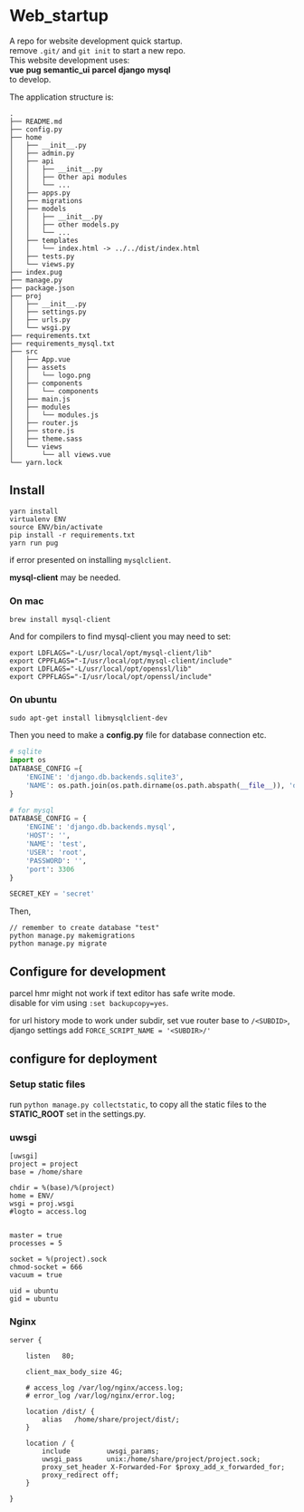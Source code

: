 # Web_startup

A repo for website development quick startup.  
remove `.git/` and `git init` to start a new repo.  
This website development uses:   
**vue** **pug** **semantic_ui** **parcel** **django** **mysql**  
to develop.

The application structure is:

```shell
.
├── README.md
├── config.py
├── home
│   ├── __init__.py
│   ├── admin.py
│   ├── api
│   │   ├── __init__.py
│   │   ├── Other api modules
│   │   └── ...
│   ├── apps.py
│   ├── migrations
│   ├── models
│   │   ├── __init__.py
│   │   ├── other models.py
│   │   └── ...
│   ├── templates
│   │   └── index.html -> ../../dist/index.html
│   ├── tests.py
│   └── views.py
├── index.pug
├── manage.py
├── package.json
├── proj
│   ├── __init__.py
│   ├── settings.py
│   ├── urls.py
│   └── wsgi.py
├── requirements.txt
├── requirements_mysql.txt
├── src
│   ├── App.vue
│   ├── assets
│   │   └── logo.png
│   ├── components
│   │   └── components
│   ├── main.js
│   ├── modules
│   │   └── modules.js
│   ├── router.js
│   ├── store.js
│   ├── theme.sass
│   └── views
│       └── all views.vue
└── yarn.lock
```

## Install

```shell
yarn install
virtualenv ENV
source ENV/bin/activate
pip install -r requirements.txt
yarn run pug
```

if error presented on installing `mysqlclient`.

**mysql-client** may be needed.

### On mac  <!-- omit in toc -->

`brew install mysql-client`

And for compilers to find mysql-client you may need to set:

```shell
export LDFLAGS="-L/usr/local/opt/mysql-client/lib"
export CPPFLAGS="-I/usr/local/opt/mysql-client/include"
export LDFLAGS="-L/usr/local/opt/openssl/lib"
export CPPFLAGS="-I/usr/local/opt/openssl/include"
```

### On ubuntu <!-- omit in toc -->

`sudo apt-get install libmysqlclient-dev`

Then you need to make a **config.py** file for database connection etc.

```python
# sqlite
import os
DATABASE_CONFIG ={
    'ENGINE': 'django.db.backends.sqlite3',
    'NAME': os.path.join(os.path.dirname(os.path.abspath(__file__)), 'db.sqlite3'),
}

# for mysql
DATABASE_CONFIG = {
    'ENGINE': 'django.db.backends.mysql',
    'HOST': '',
    'NAME': 'test',
    'USER': 'root',
    'PASSWORD': '',
    'port': 3306
}

SECRET_KEY = 'secret'
```

Then,

```shell
// remember to create database "test"
python manage.py makemigrations
python manage.py migrate
```

## Configure for development

parcel hmr might not work if text editor has safe write mode.  
disable for vim using `:set backupcopy=yes`.

for url history mode to work under subdir, set vue router base to `/<SUBDID>`,  
django settings add `FORCE_SCRIPT_NAME = '<SUBDIR>/'`

## configure for deployment

### Setup static files

run `python manage.py collectstatic`, to copy all the static files to the **STATIC_ROOT** set in the settings.py.

### uwsgi <!-- omit in toc -->

```
[uwsgi]
project = project
base = /home/share

chdir = %(base)/%(project)
home = ENV/
wsgi = proj.wsgi
#logto = access.log


master = true
processes = 5

socket = %(project).sock
chmod-socket = 666
vacuum = true

uid = ubuntu
gid = ubuntu
```

### Nginx <!-- omit in toc -->

```nginx
server {

    listen   80;

    client_max_body_size 4G;

    # access_log /var/log/nginx/access.log;
    # error_log /var/log/nginx/error.log;

	location /dist/ {
        alias   /home/share/project/dist/;
    }

    location / {
        include         uwsgi_params;
        uwsgi_pass      unix:/home/share/project/project.sock;
        proxy_set_header X-Forwarded-For $proxy_add_x_forwarded_for;
        proxy_redirect off;
    }

}
```
